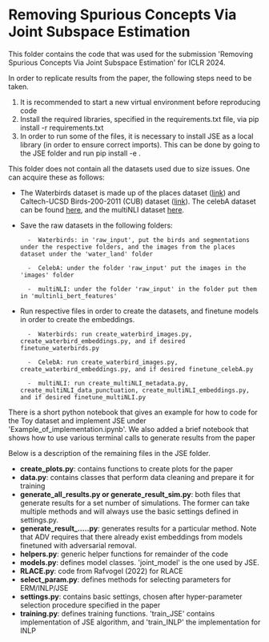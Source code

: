 # Removing Spurious Concepts Via Joint Subspace Estimation


This folder contains the code that was used for the submission 'Removing Spurious Concepts Via Joint Subspace Estimation' for ICLR 2024. 


In order to replicate results from the paper, the following steps need to be taken. 

1. It is recommended to start a new virtual environment before reproducing code
2. Install the required libraries, specified in the requirements.txt file, via  pip install -r requirements.txt 
3. In order to run some of the files, it is necessary to install JSE as a local library (in order to ensure correct imports). This can be done by going to the JSE folder and run pip install -e . 

This folder does not contain all the datasets used due to size issues. One can acquire these as follows:

* The Waterbirds dataset is made up of the places dataset ([link](http://places.csail.mit.edu)) and Caltech-UCSD Birds-200-2011 (CUB) dataset ([link](https://www.vision.caltech.edu/datasets/cub_200_2011/)). The celebA dataset can be found [here](https://mmlab.ie.cuhk.edu.hk/projects/CelebA.html), and the multiNLI dataset [here](https://gluebenchmark.com/tasks). 
* Save the raw datasets in the following folders: 

        -  Waterbirds: in 'raw_input', put the birds and segmentations under the respective folders, and the images from the places dataset under the 'water_land' folder

        -  CelebA: under the folder 'raw_input' put the images in the 'images' folder

        -  multiNLI: under the folder 'raw_input' in the folder put them in 'multinli_bert_features'

* Run respective files in order to create the datasets, and finetune models in order to create the embeddings. 

        -  Waterbirds: run create_waterbird_images.py, create_waterbird_embeddings.py, and if desired finetune_waterbirds.py

        -  CelebA: run create_waterbird_images.py, create_waterbird_embeddings.py, and if desired finetune_celebA.py
        
        -  multiNLI: run create_multiNLI_metadata.py, create_multiNLI_data_punctuation, create_multiNLI_embeddings.py, and if desired finetune_multiNLI.py


There is a short python notebook that gives an example for how to code for the Toy dataset and implement JSE under 'Example_of_implementation.ipynb'. 
We also added a brief notebook that shows how to use various terminal calls to generate results from the paper

Below is a description of the remaining files in the JSE folder. 
* **create_plots.py**: contains functions to create plots for the paper
* **data.py**: contains classes that perform data cleaning and prepare it for training
* **generate_all_results.py or generate_result_sim.py**: both files that generate results for a set number of simulations. The former can take multiple methods and will always use the basic settings defined in settings.py. 
* **generate_result_.....py**: generates results for a particular method. Note that ADV requires that there already exist embeddings from models finetuned with adversarial removal.
* **helpers.py**: generic helper functions for remainder of the code
* **models.py**: defines model classes. 'joint_model' is the one used by JSE. 
* **RLACE.py**: code from Rafvogel (2022) for RLACE
* **select_param.py**: defines methods for selecting parameters for ERM/INLP/JSE
* **settings.py**: contains basic settings, chosen after hyper-parameter selection procedure specified in the paper
* **training.py**: defines training functions. 'train_JSE' contains implementation of JSE algorithm, and 'train_INLP' the implementation for INLP
